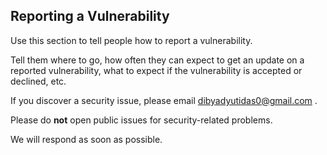 ## Reporting a Vulnerability

Use this section to tell people how to report a vulnerability.

Tell them where to go, how often they can expect to get an update on a
reported vulnerability, what to expect if the vulnerability is accepted or
declined, etc.

If you discover a security issue, please email dibyadyutidas0@gmail.com .

Please do **not** open public issues for security-related problems.

We will respond as soon as possible.
